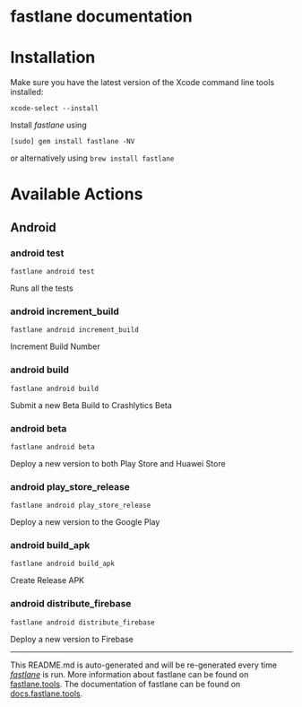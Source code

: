 fastlane documentation
================
# Installation

Make sure you have the latest version of the Xcode command line tools installed:

```
xcode-select --install
```

Install _fastlane_ using
```
[sudo] gem install fastlane -NV
```
or alternatively using `brew install fastlane`

# Available Actions
## Android
### android test
```
fastlane android test
```
Runs all the tests
### android increment_build
```
fastlane android increment_build
```
Increment Build Number
### android build
```
fastlane android build
```
Submit a new Beta Build to Crashlytics Beta
### android beta
```
fastlane android beta
```
Deploy a new version to both Play Store and Huawei Store
### android play_store_release
```
fastlane android play_store_release
```
Deploy a new version to the Google Play
### android build_apk
```
fastlane android build_apk
```
Create Release APK
### android distribute_firebase
```
fastlane android distribute_firebase
```
Deploy a new version to Firebase

----

This README.md is auto-generated and will be re-generated every time [_fastlane_](https://fastlane.tools) is run.
More information about fastlane can be found on [fastlane.tools](https://fastlane.tools).
The documentation of fastlane can be found on [docs.fastlane.tools](https://docs.fastlane.tools).
